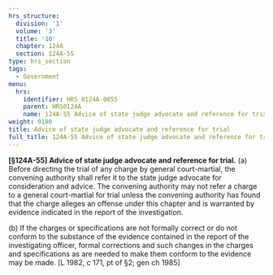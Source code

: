 ```yaml
---
hrs_structure:
  division: '1'
  volume: '3'
  title: '10'
  chapter: 124A
  section: 124A-55
type: hrs_section
tags:
  - Government
menu:
  hrs:
    identifier: HRS_0124A-0055
    parent: HRS0124A
    name: 124A-55 Advice of state judge advocate and reference for trial
weight: 9180
title: Advice of state judge advocate and reference for trial
full_title: 124A-55 Advice of state judge advocate and reference for trial
---
```

**[§124A-55] Advice of state judge advocate and reference for trial.** (a) Before directing the trial of any charge by general court-martial, the convening authority shall refer it to the state judge advocate for consideration and advice. The convening authority may not refer a charge to a general court-martial for trial unless the convening authority has found that the charge alleges an offense under this chapter and is warranted by evidence indicated in the report of the investigation.

(b) If the charges or specifications are not formally correct or do not conform to the substance of the evidence contained in the report of the investigating officer, formal corrections and such changes in the charges and specifications as are needed to make them conform to the evidence may be made. [L 1982, c 171, pt of §2; gen ch 1985]